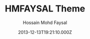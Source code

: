 ---
title: HMFAYSAL Theme
github: https://github.com/hmfaysal/Jekyll-HMFAYSAL-Theme
demo: https://hmfaysal.github.io/Jekyll-HMFAYSAL-Theme/
author: Hossain Mohd Faysal
ssg:
  - Jekyll
cms:
  - No Cms
date: 2013-12-13T19:21:10.000Z
description: A Bold Theme for Jekyll. See demo at
stale: true
---